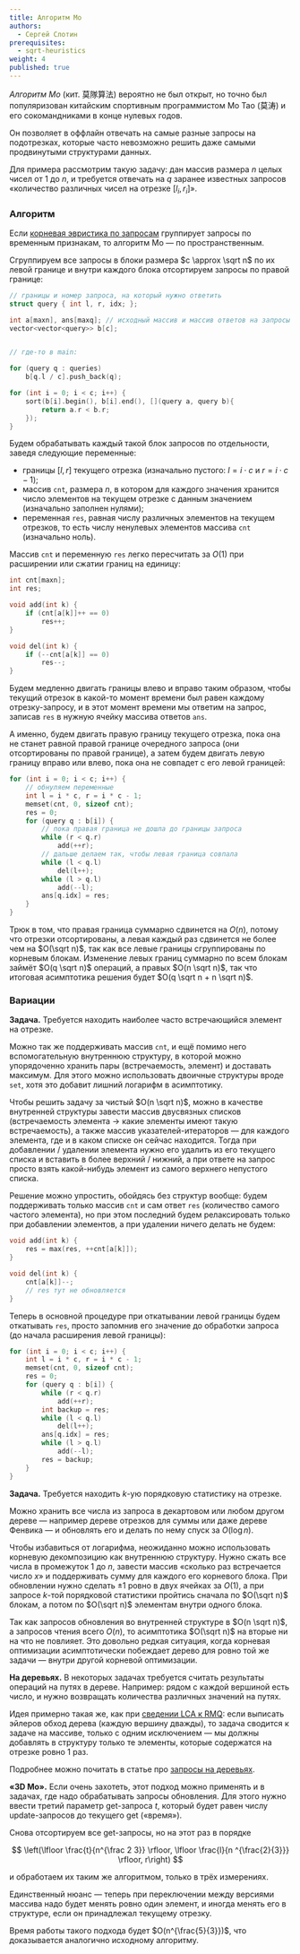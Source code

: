 ```yaml
---
title: Алгоритм Мо
authors:
  - Сергей Слотин
prerequisites:
  - sqrt-heuristics
weight: 4
published: true
---
```


*Алгоритм Мо* (кит. 莫隊算法) вероятно не был открыт, но точно был популяризован китайским спортивным программистом Мо Тао (莫涛) и его сокомандниками в конце нулевых годов.

Он позволяет в оффлайн отвечать на самые разные запросы на подотрезках, которые часто невозможно решить даже самыми продвинутыми структурами данных.

Для примера рассмотрим такую задачу: дан массив размера $n$ целых чисел от $1$ до $n$, и требуется отвечать на $q$ заранее известных запросов «количество различных чисел на отрезке $[l_i, r_i]$».

### Алгоритм

Если [корневая эвристика по запросам](../rollback) группирует запросы по временным признакам, то алгоритм Мо — по пространственным.

Сгруппируем все запросы в блоки размера $c \approx \sqrt n$ по их левой границе и внутри каждого блока отсортируем запросы по правой границе:

```cpp
// границы и номер запроса, на который нужно ответить
struct query { int l, r, idx; };

int a[maxn], ans[maxq]; // исходный массив и массив ответов на запросы
vector<vector<query>> b[c];


// где-то в main:

for (query q : queries)
    b[q.l / c].push_back(q);

for (int i = 0; i < c; i++) {
    sort(b[i].begin(), b[i].end(), [](query a, query b){
        return a.r < b.r;
    });
}
```

Будем обрабатывать каждый такой блок запросов по отдельности, заведя следующие переменные:

- границы $[l, r]$ текущего отрезка (изначально пустого: $l = i \cdot c$ и $r = i \cdot c - 1$);
- массив `cnt`, размера $n$, в котором для каждого значения хранится число элементов на текущем отрезке с данным значением (изначально заполнен нулями);
- переменная `res`, равная числу различных элементов на текущем отрезков, то есть числу ненулевых элементов массива `cnt` (изначально ноль).

Массив `cnt` и переменную `res` легко пересчитать за $O(1)$ при расширении или сжатии границ на единицу: 

```cpp
int cnt[maxn];
int res;

void add(int k) {
    if (cnt[a[k]]++ == 0)
        res++;
}

void del(int k) {
    if (--cnt[a[k]] == 0)
        res--;
}
```

Будем медленно двигать границы влево и вправо таким образом, чтобы текущий отрезок в какой-то момент времени был равен каждому отрезку-запросу, и в этот момент времени мы ответим на запрос, записав `res` в нужную ячейку массива ответов `ans`.

А именно, будем двигать правую границу текущего отрезка, пока она не станет равной правой границе очередного запроса (они отсортированы по правой границе), а затем будем двигать левую границу вправо или влево, пока она не совпадет с его левой границей:

```c++
for (int i = 0; i < c; i++) {
    // обнуляем переменные
    int l = i * c, r = i * c - 1;
    memset(cnt, 0, sizeof cnt);
    res = 0;
    for (query q : b[i]) {
        // пока правая граница не дошла до границы запроса
        while (r < q.r)
            add(++r);
        // дальше делаем так, чтобы левая граница совпала
        while (l < q.l)
            del(l++);
        while (l > q.l)
            add(--l);
        ans[q.idx] = res;
    }
}
```

Трюк в том, что правая граница суммарно сдвинется на $O(n)$, потому что отрезки отсортированы, а левая каждый раз сдвинется не более чем на $O(\sqrt n)$, так как все левые границы сгруппированы по корневым блокам. Изменение левых границ суммарно по всем блокам займёт $O(q \sqrt n)$ операций, а правых $O(n \sqrt n)$, так что итоговая асимптотика решения будет $O(q \sqrt n + n \sqrt n)$.

### Вариации

**Задача.** Требуется находить наиболее часто встречающийся элемент на отрезке.

Можно так же поддерживать массив `cnt`, и ещё помимо него вспомогательную внутреннюю структуру, в которой можно упорядоченно хранить пары (встречаемость, элемент) и доставать максимум. Для этого можно использовать двоичные структуры вроде `set`, хотя это добавит лишний логарифм в асимптотику.

Чтобы решить задачу за чистый $O(n \sqrt n)$, можно в качестве внутренней структуры завести массив двусвязных списков (встречаемость элемента → какие элементы имеют такую встречаемость), а также массив указателей-итераторов — для каждого элемента, где и в каком списке он сейчас находится. Тогда при добавлении / удалении элемента нужно его удалить из его текущего списка и вставить в более верхний / нижний, а при ответе на запрос просто взять какой-нибудь элемент из самого верхнего непустого списка.

Решение можно упростить, обойдясь без структур вообще: будем поддерживать только массив `cnt` и сам ответ `res` (количество самого частого элемента), но при этом последний будем релаксировать только при добавлении элементов, а при удалении ничего делать не будем:

```cpp
void add(int k) {
    res = max(res, ++cnt[a[k]]);
}

void del(int k) {
    cnt[a[k]]--;
    // res тут не обновляется
}
```

Теперь в основной процедуре при откатывании левой границы будем откатывать `res`, просто запомнив его значение до обработки запроса (до начала расширения левой границы):

```cpp
for (int i = 0; i < c; i++) {
    int l = i * c, r = i * c - 1;
    memset(cnt, 0, sizeof cnt);
    res = 0;
    for (query q : b[i]) {
        while (r < q.r)
            add(++r);
        int backup = res;
        while (l < q.l)
            del(l++);
        ans[q.idx] = res;
        while (l > q.l)
            add(--l);
        res = backup;
    }
}
```

**Задача.** Требуется находить $k$-ую порядковую статистику на отрезке.

Можно хранить все числа из запроса в декартовом или любом другом дереве — например дереве отрезков для суммы или даже дереве Фенвика — и обновлять его и делать по нему спуск за $O(\log n)$.

Чтобы избавиться от логарифма, неожиданно можно использовать корневую декомпозицию как внутреннюю структуру. Нужно сжать все числа в промежуток $1$ до $n$, завести массив «сколько раз встречается число $x$» и поддерживать сумму для каждого его корневого блока. При обновлении нужно сделать $\pm 1$ ровно в двух ячейках за $O(1)$, а при запросе $k$-той порядковой статистики пройтись сначала по $O(\sqrt n)$ блокам, а потом по $O(\sqrt n)$ элементам внутри одного блока.

Так как запросов обновления во внутренней структуре в $O(n \sqrt n)$, а запросов чтения всего $O(n)$, то асимптотика $O(\sqrt n)$ на вторые ни на что не повлияет. Это довольно редкая ситуация, когда корневая оптимизации асимптотически побеждает дерево для ровно той же задачи — внутри другой корневой оптимизации.

**На деревьях.** В некоторых задачах требуется считать результаты операций на путях в дереве. Например: рядом с каждой вершиной есть число, и нужно возвращать количества различных значений на путях.

Идея примерно такая же, как при [сведении LCA к RMQ](/cs/trees/lca-rmq): если выписать эйлеров обход дерева (каждую вершину дважды), то задача сводится к задаче на массиве, только с одним исключением — мы должны добавлять в структуру только те элементы, которые содержатся на отрезке ровно 1 раз.

Подробнее можно почитать в статье про [запросы на деревьях](/cs/trees/tree-queries/).

**«3D Мо».** Если очень захотеть, этот подход можно применять и в задачах, где надо обрабатывать запросы обновления. Для этого нужно ввести третий параметр get-запроса $t$, который будет равен числу update-запросов до текущего get («время»).

Снова отсортируем все get-запросы, но на этот раз в порядке

$$
\left(\lfloor \frac{t}{n^{\frac 2 3}} \rfloor, \lfloor \frac{l}{n ^{\frac{2}{3}}} \rfloor, r\right)
$$

и обработаем их таким же алгоритмом, только в трёх измерениях.

Единственный нюанс — теперь при переключении между версиями массива надо будет менять ровно один элемент, и иногда менять его в структуре, если он принадлежал текущему отрезку.

Время работы такого подхода будет $O(n^{\frac{5}{3}})$, что доказывается аналогично исходному алгоритму.

<!-- Я нихуя не понял. -С -->
